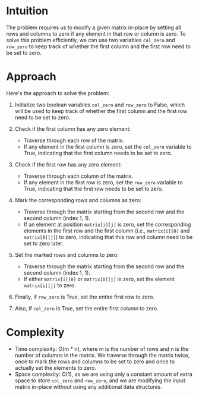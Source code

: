 # Intuition
The problem requires us to modify a given matrix in-place by setting all rows and columns to zero if any element in that row or column is zero. To solve this problem efficiently, we can use two variables `col_zero` and `row_zero` to keep track of whether the first column and the first row need to be set to zero.

# Approach
Here's the approach to solve the problem:

1. Initialize two boolean variables `col_zero` and `row_zero` to False, which will be used to keep track of whether the first column and the first row need to be set to zero.

2. Check if the first column has any zero element:
   - Traverse through each row of the matrix.
   - If any element in the first column is zero, set the `col_zero` variable to True, indicating that the first column needs to be set to zero.

3. Check if the first row has any zero element:
   - Traverse through each column of the matrix.
   - If any element in the first row is zero, set the `row_zero` variable to True, indicating that the first row needs to be set to zero.

4. Mark the corresponding rows and columns as zero:
   - Traverse through the matrix starting from the second row and the second column (index 1, 1).
   - If an element at position `matrix[i][j]` is zero, set the corresponding elements in the first row and the first column (i.e., `matrix[i][0]` and `matrix[0][j]`) to zero, indicating that this row and column need to be set to zero later.

5. Set the marked rows and columns to zero:
   - Traverse through the matrix starting from the second row and the second column (index 1, 1).
   - If either `matrix[i][0]` or `matrix[0][j]` is zero, set the element `matrix[i][j]` to zero.

6. Finally, if `row_zero` is True, set the entire first row to zero.

7. Also, if `col_zero` is True, set the entire first column to zero.

# Complexity
- Time complexity: O(m * n), where m is the number of rows and n is the number of columns in the matrix. We traverse through the matrix twice, once to mark the rows and columns to be set to zero and once to actually set the elements to zero.
- Space complexity: O(1), as we are using only a constant amount of extra space to store `col_zero` and `row_zero`, and we are modifying the input matrix in-place without using any additional data structures.